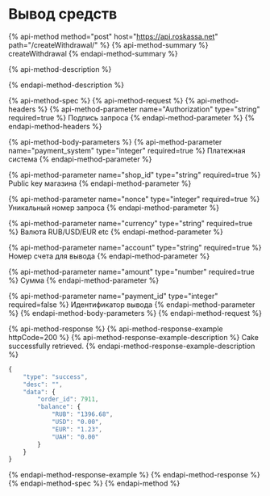 # Вывод средств

{% api-method method="post" host="https://api.roskassa.net" path="/createWithdrawal/" %}
{% api-method-summary %}
createWithdrawal
{% endapi-method-summary %}

{% api-method-description %}

{% endapi-method-description %}

{% api-method-spec %}
{% api-method-request %}
{% api-method-headers %}
{% api-method-parameter name="Authorization" type="string" required=true %}
Подпись запроса
{% endapi-method-parameter %}
{% endapi-method-headers %}

{% api-method-body-parameters %}
{% api-method-parameter name="payment\_system" type="integer" required=true %}
Платежная система
{% endapi-method-parameter %}

{% api-method-parameter name="shop\_id" type="string" required=true %}
Public key магазина
{% endapi-method-parameter %}

{% api-method-parameter name="nonce" type="integer" required=true %}
Уникальный номер запроса
{% endapi-method-parameter %}

{% api-method-parameter name="currency" type="string" required=true %}
Валюта RUB/USD/EUR etc
{% endapi-method-parameter %}

{% api-method-parameter name="account" type="string" required=true %}
Номер счета для вывода
{% endapi-method-parameter %}

{% api-method-parameter name="amount" type="number" required=true %}
Сумма
{% endapi-method-parameter %}

{% api-method-parameter name="payment\_id" type="integer" required=false %}
Идентификатор вывода
{% endapi-method-parameter %}
{% endapi-method-body-parameters %}
{% endapi-method-request %}

{% api-method-response %}
{% api-method-response-example httpCode=200 %}
{% api-method-response-example-description %}
Cake successfully retrieved.
{% endapi-method-response-example-description %}

```javascript
{
    "type": "success",
    "desc": "",
    "data": {
        "order_id": 7911,
        "balance": {
            "RUB": "1396.68",
            "USD": "0.00",
            "EUR": "1.23",
            "UAH": "0.00"
        }
    }
}
```
{% endapi-method-response-example %}
{% endapi-method-response %}
{% endapi-method-spec %}
{% endapi-method %}



